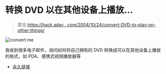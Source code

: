 # 转换 DVD 以在其他设备上播放…

> 原文:[https://hack aday . com/2004/10/24/convert-DVD-to-play-on-other-things/](https://hackaday.com/2004/10/24/convert-dvds-to-play-on-other-things/)

![convert me](../Images/1b233f805dcbbceb78a3f03f4276eede.png)

我收到很多电子邮件，询问如何将自己拥有的 DVD 转换成可以在其他设备上播放的格式，如 PDA、便携式视频播放器等

*   [永久链接](http://www.afterdawn.com/guides/archive/dvd2divx_anamorphic.cfm)